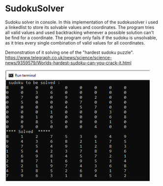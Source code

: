 # SudokuSolver
Sudoku solver in console. In this implementation of the sudokusolver i used a linkedlist to store its solvable values and coordinates.
The program tries  all valid values and used backtracking whenever a possible solution can't be find for a coordinate. 
The program only fails if the sudoku is unsolvable, as it tries every single combination of valid values for all coordinates. 





Demonstration of it solving one of the "hardest sudoku puzzle".
https://www.telegraph.co.uk/news/science/science-news/9359579/Worlds-hardest-sudoku-can-you-crack-it.html


![alt text](https://github.com/WilliamVoong/SudokuSolver/blob/master/hardest_puzzle.PNG)
